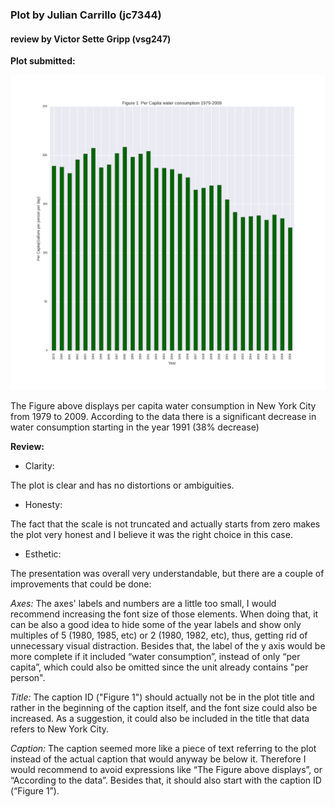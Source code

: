 ### Plot by Julian Carrillo (jc7344)
#### review by Victor Sette Gripp (vsg247)

**Plot submitted:**

![HW7_jc7344](https://github.com/victorsette/PUI2016_vsg247/blob/master/HW8_vsg247/HW7_jc7344.png)

The Figure above displays per capita water consumption in New York City from 1979 to 2009. According to the data there is a significant decrease in water consumption starting in the year 1991 (38% decrease)


**Review:**

- Clarity:


The plot is clear and has no distortions or ambiguities.


- Honesty:


The fact that the scale is not truncated and actually starts from zero makes the plot very honest and I believe it was the right choice in this case. 


- Esthetic:


The presentation was overall very understandable, but there are a couple of improvements that could be done: 


*Axes:* The axes' labels and numbers are a little too small, I would recommend increasing the font size of those elements. When doing that, it can be also a good idea to hide some of the year labels and show only multiples of 5 (1980, 1985, etc) or 2 (1980, 1982, etc), thus, getting rid of unnecessary visual distraction. Besides that, the label of the y axis would be more complete if it included “water consumption”, instead of only “per capita”, which could also be omitted since the unit already contains "per person". 
 
*Title:* The caption ID ("Figure 1") should actually not be in the plot title and rather in the beginning of the caption itself, and the font size could also be increased. As a suggestion, it could also be included in the title that data refers to New York City.


*Caption:* The caption seemed more like a piece of text referring to the plot instead of the actual caption that would anyway be below it. Therefore I would recommend to avoid expressions like “The Figure above displays”, or “According to the data”. Besides that, it should also start with the caption ID (“Figure 1”). 


